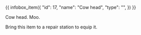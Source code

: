 {{ infobox_item({
	"id": 17,
	"name": "Cow head",
	"type": "",
}) }}

Cow head. Moo.

Bring this item to a repair station to equip it.